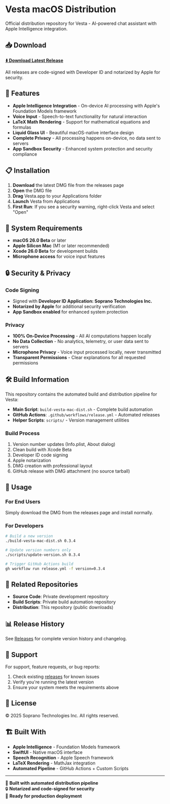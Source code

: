 # Vesta macOS Distribution

Official distribution repository for Vesta - AI-powered chat assistant with Apple Intelligence integration.

## 📥 Download

**[⬇️ Download Latest Release](https://github.com/scouzi1966/vesta-mac-dist/releases/latest)**

All releases are code-signed with Developer ID and notarized by Apple for security.

## 🚀 Features

- **Apple Intelligence Integration** - On-device AI processing with Apple's Foundation Models framework
- **Voice Input** - Speech-to-text functionality for natural interaction
- **LaTeX Math Rendering** - Support for mathematical equations and formulas
- **Liquid Glass UI** - Beautiful macOS-native interface design
- **Complete Privacy** - All processing happens on-device, no data sent to servers
- **App Sandbox Security** - Enhanced system protection and security compliance

## 📋 Installation

1. **Download** the latest DMG file from the releases page
2. **Open** the DMG file
3. **Drag** Vesta.app to your Applications folder
4. **Launch** Vesta from Applications
5. **First Run**: If you see a security warning, right-click Vesta and select "Open"

## 📱 System Requirements

- **macOS 26.0 Beta** or later
- **Apple Silicon Mac** (M1 or later recommended)
- **Xcode 26.0 Beta** for development builds
- **Microphone access** for voice input features

## 🔒 Security & Privacy

### Code Signing
- Signed with **Developer ID Application: Soprano Technologies Inc.**
- **Notarized by Apple** for additional security verification
- **App Sandbox enabled** for enhanced system protection

### Privacy
- **100% On-Device Processing** - All AI computations happen locally
- **No Data Collection** - No analytics, telemetry, or user data sent to servers
- **Microphone Privacy** - Voice input processed locally, never transmitted
- **Transparent Permissions** - Clear explanations for all requested permissions

## 🛠 Build Information

This repository contains the automated build and distribution pipeline for Vesta:

- **Main Script**: `build-vesta-mac-dist.sh` - Complete build automation
- **GitHub Actions**: `.github/workflows/release.yml` - Automated releases
- **Helper Scripts**: `scripts/` - Version management utilities

### Build Process
1. Version number updates (Info.plist, About dialog)
2. Clean build with Xcode Beta
3. Developer ID code signing
4. Apple notarization
5. DMG creation with professional layout
6. GitHub release with DMG attachment (no source tarball)

## 📖 Usage

### For End Users
Simply download the DMG from the releases page and install normally.

### For Developers
```bash
# Build a new version
./build-vesta-mac-dist.sh 0.3.4

# Update version numbers only
./scripts/update-version.sh 0.3.4

# Trigger GitHub Actions build
gh workflow run release.yml -f version=0.3.4
```

## 🔗 Related Repositories

- **Source Code**: Private development repository
- **Build Scripts**: Private build automation repository
- **Distribution**: This repository (public downloads)

## 📊 Release History

See [Releases](https://github.com/scouzi1966/vesta-mac-dist/releases) for complete version history and changelog.

## 💬 Support

For support, feature requests, or bug reports:

1. Check existing [releases](https://github.com/scouzi1966/vesta-mac-dist/releases) for known issues
2. Verify you're running the latest version
3. Ensure your system meets the requirements above

## 📄 License

© 2025 Soprano Technologies Inc. All rights reserved.

## 🏗 Built With

- **Apple Intelligence** - Foundation Models framework
- **SwiftUI** - Native macOS interface
- **Speech Recognition** - Apple Speech framework  
- **LaTeX Rendering** - MathJax integration
- **Automated Pipeline** - GitHub Actions + Custom Scripts

---

🤖 **Built with automated distribution pipeline**  
🔒 **Notarized and code-signed for security**  
🚀 **Ready for production deployment**